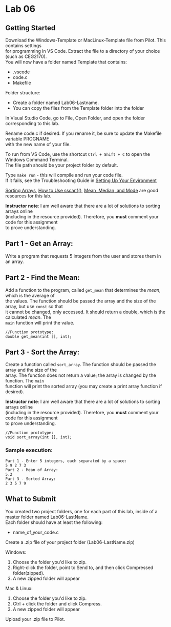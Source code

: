 # Lab 06

## Getting Started

Download the Windows-Template or MacLinux-Template file from Pilot.  This contains settings  
for programming in VS Code.  Extract the file to a directory of your choice (such as CEG2170).  
You will now have a folder named Template that contains:
* .vscode
* code.c
* Makefile

Folder structure:
* Create a folder named Lab06-Lastname.  
* You can copy the files from the Template folder into the folder 

In Visual Studio Code, go to File, Open Folder, and open the folder corresponding to this lab.

Rename code.c if desired.  If you rename it, be sure to update the Makefile variable PROGNAME  
with the new name of your file.

To run from VS Code, use the shortcut `Ctrl + Shift + C` to open the Windows Command Terminal.  
The file path should be your project folder by default.

Type `make run` - this will compile and run your code file.  
If it fails, see the Troubleshooting Guide in [Setting Up Your Environment](https://github.com/pattonsgirl/Spring2020-CEG2170)

[Sorting Arrays](https://www.geeksforgeeks.org/c-program-to-sort-an-array-in-ascending-order/), [How to Use sscanf()](https://www.tutorialspoint.com/c_standard_library/c_function_sscanf.htm), [Mean, Median, and Mode](https://www.purplemath.com/modules/meanmode.htm) are good resources for this lab.

**Instructor note**: I am well aware that there are a lot of solutions to sorting arrays online  
(including in the resource provided).  Therefore, you **must** comment your code for this assignment  
to prove understanding.

## Part 1 - Get an Array:
Write a program that requests 5 integers from the user and stores them in an array.

## Part 2 - Find the Mean:
Add a function to the program, called `get_mean` that determines the *mean*, which is the average of  
the values.  The function should be passed the array and the size of the array, but use `const` so that  
it cannot be changed, only accessed.  It should return a double, which is the calculated *mean*.  The  
`main` function will print the value.

```
//Function prototype:
double get_mean(int [], int);
```

## Part 3 - Sort the Array:
Create a function called `sort_array`.  The function should be passed the array and the size of the  
array.  The function does not return a value; the array is changed by the function.  The `main`  
function will print the sorted array (you may create a print array function if desired).

**Instructor note**: I am well aware that there are a lot of solutions to sorting arrays online  
(including in the resource provided).  Therefore, you **must** comment your code for this assignment  
to prove understanding.

```
//Function prototype:
void sort_array(int [], int);
```

### Sample execution:
```
Part 1 - Enter 5 integers, each separated by a space: 
5 9 2 7 3
Part 2 - Mean of Array: 
5.2
Part 3 - Sorted Array:
2 3 5 7 9
```

## What to Submit
You created two project folders, one for each part of this lab, inside of a master folder named Lab06-LastName.  
Each folder should have at least the following:
* name_of_your_code.c  

Create a .zip file of your project folder (Lab06-LastName.zip)

Windows:
1. Choose the folder you'd like to zip.
2. Right-click the folder, point to Send to, and then click Compressed folder(zipped). 
3. A new zipped folder will appear 
 
Mac & Linux:
1. Choose the folder you'd like to zip.
2. Ctrl + click the folder and click Compress. 
3. A new zipped folder will appear 

Upload your .zip file to Pilot.